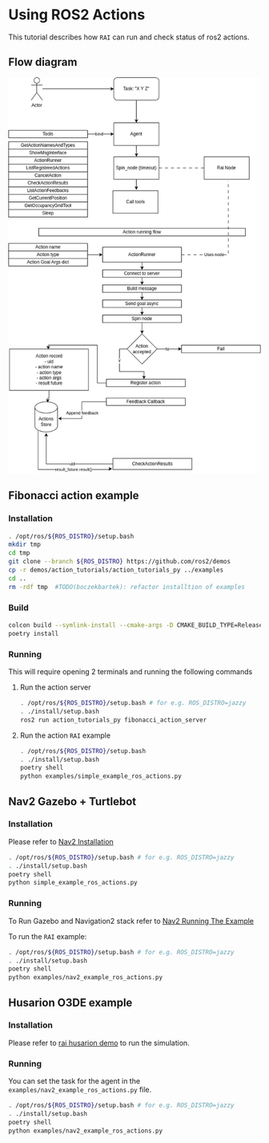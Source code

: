 # Using ROS2 Actions

This tutorial describes how `RAI` can run and check status of ros2 actions.

## Flow diagram

![](./imgs/actions_flow.png)

## Fibonacci action example

### Installation

```bash
. /opt/ros/${ROS_DISTRO}/setup.bash
mkdir tmp
cd tmp
git clone --branch ${ROS_DISTRO} https://github.com/ros2/demos
cp -r demos/action_tutorials/action_tutorials_py ../examples
cd ..
rm -rdf tmp  #TODO(boczekbartek): refactor installtion of examples
```

### Build

```bash
colcon build --symlink-install --cmake-args -D CMAKE_BUILD_TYPE=Release
poetry install
```

### Running

This will require opening 2 terminals and running the following commands

1. Run the action server

   ```bash
   . /opt/ros/${ROS_DISTRO}/setup.bash # for e.g. ROS_DISTRO=jazzy
   . ./install/setup.bash
   ros2 run action_tutorials_py fibonacci_action_server
   ```

2. Run the action `RAI` example

   ```bash
   . /opt/ros/${ROS_DISTRO}/setup.bash
   . ./install/setup.bash
   poetry shell
   python examples/simple_example_ros_actions.py
   ```

## Nav2 Gazebo + Turtlebot

### Installation

Please refer to [Nav2 Installation][nav2 installation]

```bash
. /opt/ros/${ROS_DISTRO}/setup.bash # for e.g. ROS_DISTRO=jazzy
. ./install/setup.bash
poetry shell
python simple_example_ros_actions.py
```

### Running

To Run Gazebo and Navigation2 stack refer to [Nav2 Running The Example][nav2 running the example]

To run the `RAI` example:

```bash
. /opt/ros/${ROS_DISTRO}/setup.bash # for e.g. ROS_DISTRO=jazzy
. ./install/setup.bash
poetry shell
python examples/nav2_example_ros_actions.py
```

## Husarion O3DE example

### Installation

Please refer to [rai husarion demo][rai husarion demo] to run the simulation.

### Running

You can set the task for the agent in the `examples/nav2_example_ros_actions.py` file.

```bash
. /opt/ros/${ROS_DISTRO}/setup.bash # for e.g. ROS_DISTRO=jazzy
. ./install/setup.bash
poetry shell
python examples/nav2_example_ros_actions.py
```

[nav2 installation]: https://docs.nav2.org/getting_started/index.html#installation
[nav2 running the example]: https://docs.nav2.org/getting_started/index.html#running-the-example
[rai husarion demo]: https://github.com/RobotecAI/rai-husarion-demo-private
